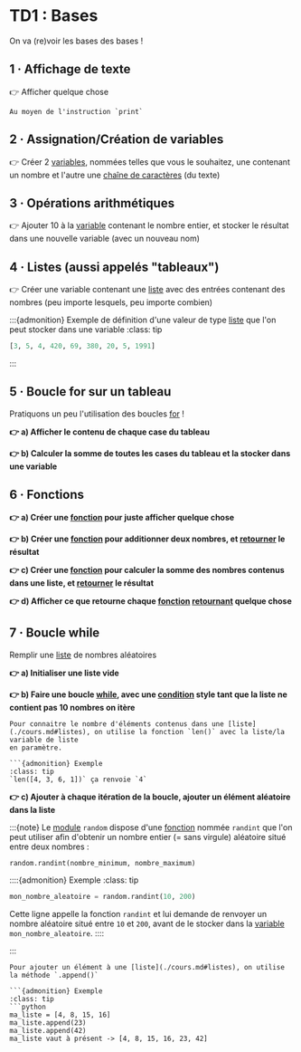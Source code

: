 # TD1 : Bases

On va (re)voir les bases des bases !


## 1 · Affichage de texte
👉 Afficher quelque chose
```{note}
Au moyen de l'instruction `print`
```


## 2 · Assignation/Création de variables
👉 Créer 2 [variables](./cours.md#variable), nommées telles que vous le souhaitez, une contenant un nombre et l'autre une [chaîne de caractères](./cours.md#chaîne-de-caractères) (du texte)


## 3 · Opérations arithmétiques
👉 Ajouter 10 à la [variable](./cours.md#variable) contenant le nombre entier, et stocker le résultat dans une nouvelle variable (avec un nouveau nom)


## 4 · Listes (aussi appelés "tableaux")
👉 Créer une variable contenant une [liste](./cours.md#listes) avec des entrées contenant des nombres (peu importe lesquels, peu importe combien)

:::{admonition} Exemple de définition d'une valeur de type [liste](./cours.md#listes) que l'on peut stocker dans une variable
:class: tip
```python
[3, 5, 4, 420, 69, 380, 20, 5, 1991]
```
:::


## 5 · Boucle for sur un tableau
Pratiquons un peu l'utilisation des boucles [for](./cours.md#boucle-for) !

**👉 a) Afficher le contenu de chaque case du tableau**

**👉 b) Calculer la somme de toutes les cases du tableau et la stocker dans une variable**


## 6 · Fonctions
**👉 a) Créer une [fonction](./cours.md#fonction) pour juste afficher quelque chose**

**👉 b) Créer une [fonction](./cours.md#fonction) pour additionner deux nombres, et [retourner](./cours.md#retourner-une-valeur-avec-return) le résultat**

**👉 c) Créer une [fonction](./cours.md#fonction) pour calculer la somme des nombres contenus dans une liste, et [retourner](./cours.md#retourner-une-valeur-avec-return) le résultat**

**👉 d) Afficher ce que retourne chaque [fonction](./cours.md#fonction) [retournant](./cours.md#retourner-une-valeur-avec-return) quelque chose**


## 7 · Boucle while
Remplir une [liste](./cours.md#listes) de nombres aléatoires

**👉 a) Initialiser une liste vide**

**👉 b) Faire une boucle [while](./cours.md#boucle-while), avec une [condition](./cours.md#listes) style tant que la liste ne contient pas 10 nombres on itère**

```{note}
Pour connaitre le nombre d'éléments contenus dans une [liste](./cours.md#listes), on utilise la fonction `len()` avec la liste/la variable de liste 
en paramètre.

```{admonition} Exemple
:class: tip
`len([4, 3, 6, 1])` ça renvoie `4`
```

**👉 c) Ajouter à chaque itération de la boucle, ajouter un élément aléatoire dans la liste**

:::{note}
Le [module](./cours.md#modules--imports) `random` dispose d'une [fonction](./cours.md#fonction) nommée `randint` que l'on peut utiliser afin d'obtenir un nombre entier (= sans virgule) aléatoire situé entre deux nombres :

```python
random.randint(nombre_minimum, nombre_maximum)
```

::::{admonition} Exemple
:class: tip

```python
mon_nombre_aleatoire = random.randint(10, 200)
```
Cette ligne appelle la fonction `randint` et lui demande de renvoyer un nombre aléatoire situé entre `10` et `200`, avant de le stocker dans la [variable](./cours.md#variable) `mon_nombre_aleatoire`.
::::

:::

```{note}
Pour ajouter un élément à une [liste](./cours.md#listes), on utilise la méthode `.append()`

```{admonition} Exemple
:class: tip
```python
ma_liste = [4, 8, 15, 16]
ma_liste.append(23)
ma_liste.append(42)
ma_liste vaut à présent -> [4, 8, 15, 16, 23, 42]
```
